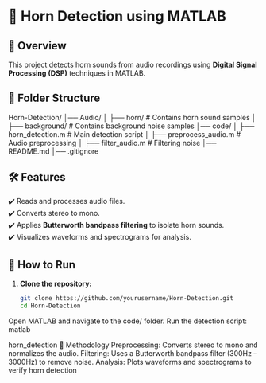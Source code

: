 # 🚗 Horn Detection using MATLAB  

## 📌 Overview  
This project detects horn sounds from audio recordings using **Digital Signal Processing (DSP)** techniques in MATLAB.  

## 📁 Folder Structure 

Horn-Detection/ │── Audio/ │ ├── horn/ # Contains horn sound samples
│ ├── background/ # Contains background noise samples
│── code/ │ ├── horn_detection.m # Main detection script
│ ├── preprocess_audio.m # Audio preprocessing
│ ├── filter_audio.m # Filtering noise
│── README.md
│── .gitignore


## 🛠️ Features  
✔️ Reads and processes audio files.  
✔️ Converts stereo to mono.  
✔️ Applies **Butterworth bandpass filtering** to isolate horn sounds.  
✔️ Visualizes waveforms and spectrograms for analysis.  

## 🚀 How to Run  
1. **Clone the repository:**  
   ```sh
   git clone https://github.com/yourusername/Horn-Detection.git
   cd Horn-Detection

Open MATLAB and navigate to the code/ folder.
Run the detection script:
matlab

horn_detection
📜 Methodology
Preprocessing: Converts stereo to mono and normalizes the audio.
Filtering: Uses a Butterworth bandpass filter (300Hz – 3000Hz) to remove noise.
Analysis: Plots waveforms and spectrograms to verify horn detection

